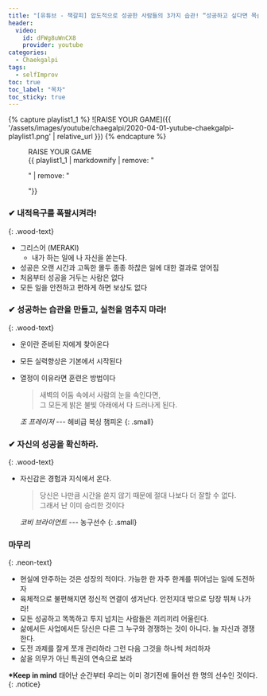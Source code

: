```yaml
---
title: "[유튜브 - 책갈피] 압도적으로 성공한 사람들의 3가지 습관! “성공하고 싶다면 목숨걸고 지켜라!”"
header:
  video:
    id: dFWg8uWnCX8
    provider: youtube
categories:
  - Chaekgalpi
tags:
  - selfImprov
toc: true
toc_label: "목차"
toc_sticky: true
---
```


{% capture playlist1_1 %}
![RAISE YOUR GAME]({{ '/assets/images/youtube/chaegalpi/2020-04-01-yutube-chaekgalpi-playlist1.png' | relative_url }})
{% endcapture %}

<figure>
  <figcaption>RAISE YOUR GAME</figcaption>
  {{ playlist1_1 | markdownify | remove: "<p>" | remove: "</p>"}}
</figure>


### ✔ 내적욕구를 폭팔시켜라!
{: .wood-text}

- 그리스어 (MERAKI)
  - 내가 하는 일에 나 자신을 쏟는다.
- 성공은 오랜 시간과 고독한 몰두 종종 하찮은 일에 대한 결과로 얻어짐
- 처음부터 성공을 거두는 사람은 없다
- 모든 일을 안전하고 편하게 하면 보상도 없다

### ✔ 성공하는 습관을 만들고, 실천을 멈추지 마라!
{: .wood-text}

- 운이란 준비된 자에게 찾아온다
- 모든 실력향상은 기본에서 시작된다
- 열정이 이유라면 훈련은 방법이다  
  > 새벽의 어둠 속에서 사람의 눈을 속인다면,  
  > 그 모든게 밝은 불빛 아래에서 다 드러나게 된다.

  <cite>조 프레이저</cite> --- 헤비급 복싱 챔피온
  {: .small}

### ✔ 자신의 성공을 확신하라.
{: .wood-text}

- 자신감은 경험과 지식에서 온다.
  > 당신은 나만큼 시간을 쏟지 않기 때문에 절대 나보다 더 잘할 수 없다.  
  > 그래서 난 이미 승리한 것이다

  <cite>코비 브라이언트</cite> --- 농구선수
  {: .small}

### 마무리
{: .neon-text}

- 현실에 안주하는 것은 성장의 적이다.  가능한 한 자주 한계를 뛰어넘는 일에 도전하자
- 육체적으로 불편해지면 정신적 연결이 생겨난다. 안전지대 밖으로 당장 뛰쳐 나가라!
- 모든 성공하고 똑똑하고 투지 넘치는 사람들은 끼리끼리 어울린다.
- 삶에서든 사업에서든 당신은 다른 그 누구와 경쟁하는 것이 아니다. 늘 자신과 경쟁한다.
- 도전 과제를 잘게 쪼개 관리하라 그런 다음 그것을 하나씩 처리하자
- 삶을 의무가 아닌 특권의 연속으로 보라


**\*Keep in mind**  태어난 순간부터 우리는 이미 경기전에 들어선 한 명의 선수인 것이다.
{: .notice}